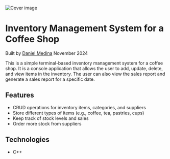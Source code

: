 ![Cover image](https://github.com/user-attachments/assets/72d72694-4acf-4364-b9a3-c198e8c7b415)

# Inventory Management System for a Coffee Shop
Built by [Daniel Medina](https://github.com/dnrm)
November 2024

This is a simple terminal-based inventory management system for a coffee shop. It is a console application that allows the user to add, update, delete, and view items in the inventory. The user can also view the sales report and generate a sales report for a specific date.

## Features
- CRUD operations for inventory items, categories, and suppliers
- Store different types of items (e.g., coffee, tea, pastries, cups)
- Keep track of stock levels and sales
- Order more stock from suppliers

## Technologies
- C++
